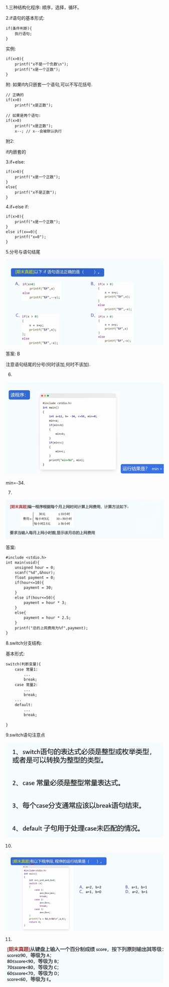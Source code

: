 1.三种结构化程序: 顺序，选择，循环。

2.if语句的基本形式:

```
if(条件判断){
	执行语句;
}
```

实例:

```
if(x>0){
	printf("x不是一个负数\n");
	printf("x是一个正数");
}
```

附: 如果if内只嵌套一个语句,可以不写花括号.

```
// 正确的
if(x>0)
	printf("x是正数");

// 如果是两个语句:
if(x>0)
	printf("x是正数");
	x--; // x--会被默认执行
```

附2:

if内嵌套的

3.if+else:

```
if(x>0){
	printf("x是一个正数");
}
else{
	printf("x不是正数");
}
```

4.if+else if:

```
if(x>0){
	printf("x是一个正数");
}
else if(x==0){
	printf("x=0");
}
```

5.分号与语句结尾

![image-20250121181615334](Pics/image-20250121181615334.png)

答案: B

注意语句结尾的分号(何时该加,何时不该加).

6.

![image-20250121182036263](Pics/image-20250121182036263.png)

min=-34.

7.

![image-20250121182100650](Pics/image-20250121182100650.png)

答案:

```
#include <stdio.h>
int main(void){
	unsigned hour = 0;
	scanf("%d",&hour);
	float payment = 0;
	if(hour<=10){
		payment = 30;
	}
	else if(hour<=50){
		payment = hour * 3;
	}
	else{
		payment = hour * 2.5;
	}
	printf("总的上网费用为%f",payment);
}
```

8.switch分支结构:

基本形式:

```
switch(判断变量){
	case 常量1:
		...
		break;
	case 常量2:
		...
		break;
	...
	default:
		...
		break;
	
}
```

9.switch语句注意点

![image-20250121182819754](Pics/image-20250121182819754.png)

10.

![image-20250121182835671](Pics/image-20250121182835671.png)

11.

![image-20250121183014524](Pics/image-20250121183014524.png)